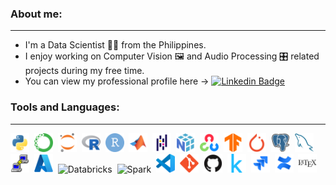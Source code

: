 ### About me: 
---
- I'm a Data Scientist 👨‍🏫 from the Philippines.
- I enjoy working on Computer Vision 🖼️ and Audio Processing 🎛️ related projects during my free time.
- You can view my professional profile here -> [![Linkedin Badge](https://img.shields.io/badge/-linkedin-blue?style=flat&logo=Linkedin&logoColor=white)](https://www.linkedin.com/in/dave-jammin-bacad/)

### Tools and Languages:
---
<div>
  <img src="https://github.com/devicons/devicon/blob/master/icons/python/python-original.svg" title="Python" alt="Python" width="30" height="30"/>&nbsp;
  <img src="https://github.com/devicons/devicon/blob/master/icons/anaconda/anaconda-original.svg" title="Anaconda" alt="Anaconda" width="30" height="30"/>&nbsp;
  <img src="https://github.com/devicons/devicon/blob/master/icons/jupyter/jupyter-original.svg" title="Jupyter" alt="Jupyter" width="30" height="30"/>&nbsp;
  <img src="https://github.com/devicons/devicon/blob/master/icons/r/r-original.svg" title="R" alt="R" width="30" height="30"/>&nbsp;
  <img src="https://github.com/devicons/devicon/blob/master/icons/rstudio/rstudio-original.svg" title="RStudio" alt="RStudio" width="30" height="30"/>&nbsp;
  <img src="https://github.com/devicons/devicon/blob/master/icons/matlab/matlab-original.svg" title="Matlab" alt="Matlab" width="30" height="30"/>&nbsp;
  <img src="https://github.com/devicons/devicon/blob/master/icons/pandas/pandas-original.svg" title="Pandas" alt="Pandas" width="30" height="30"/>&nbsp;
  <img src="https://github.com/devicons/devicon/blob/master/icons/numpy/numpy-original.svg" title="Numpy" alt="Numpy" width="30" height="30"/>&nbsp;
  <img src="https://github.com/devicons/devicon/blob/master/icons/opencv/opencv-original.svg" title="OpenCV" alt="OpenCV" width="30" height="30"/>&nbsp;
  <img src="https://github.com/devicons/devicon/blob/master/icons/tensorflow/tensorflow-original.svg" title="Tensorflow" alt="Tensorflow" width="30" height="30"/>&nbsp;
  <img src="https://github.com/devicons/devicon/blob/master/icons/pytorch/pytorch-original.svg" title="Pytorch" alt="Pytorch" width="30" height="30"/>&nbsp;
  <img src="https://github.com/devicons/devicon/blob/master/icons/postgresql/postgresql-original.svg" title="PostgreSQL" alt="PostgreSQL" width="30" height="30"/>&nbsp;
  <img src="https://github.com/devicons/devicon/blob/master/icons/mysql/mysql-original.svg" title="MySQL" alt="MySQL" width="30" height="30"/>&nbsp;
  <img src="https://github.com/devicons/devicon/blob/master/icons/putty/putty-original.svg" title="Putty" alt="Putty" width="30" height="30"/>&nbsp;
  <img src="https://github.com/devicons/devicon/blob/master/icons/azure/azure-original.svg" title="Azure" alt="Azure" width="30" height="30"/>&nbsp;
  <img src="https://cdn.icon-icons.com/icons2/2699/PNG/512/databricks_logo_icon_170295.png" title="Databricks" alt="Databricks" width="30" height="30"/>&nbsp;
  <img src="https://cdn.icon-icons.com/icons2/2699/PNG/512/apache_spark_logo_icon_170560.png" title="Spark" alt="Spark" width="30" height="30"/>&nbsp;
  <img src="https://github.com/devicons/devicon/blob/master/icons/vscode/vscode-original.svg" title="VSCode" alt="VSCode" width="30" height="30"/>&nbsp;
  <img src="https://github.com/devicons/devicon/blob/master/icons/git/git-original.svg" title="Git" alt="Git" width="30" height="30"/>&nbsp;
  <img src="https://github.com/devicons/devicon/blob/master/icons/github/github-original.svg" title="Github" alt="Github" width="30" height="30"/>&nbsp;
  <img src="https://github.com/devicons/devicon/blob/master/icons/kaggle/kaggle-original.svg" title="Kaggle" alt="Kaggle" width="30" height="30"/>&nbsp;
  <img src="https://github.com/devicons/devicon/blob/master/icons/jira/jira-original.svg" title="Jira" alt="Jira" width="30" height="30"/>&nbsp;
  <img src="https://github.com/devicons/devicon/blob/master/icons/confluence/confluence-original.svg" title="Confluence" alt="Confluence" width="30" height="30"/>&nbsp;
  <img src="https://github.com/devicons/devicon/blob/master/icons/latex/latex-original.svg" title="Latex" alt="Latex" width="30" height="30"/>&nbsp;
</div>
<!--
**djbacad/djbacad** is a ✨ _special_ ✨ repository because its `README.md` (this file) appears on your GitHub profile.

Here are some ideas to get you started:

- 🔭 I’m currently working on ...
- 🌱 I’m currently learning ...
- 👯 I’m looking to collaborate on ...
- 🤔 I’m looking for help with ...
- 💬 Ask me about ...
- 📫 How to reach me: ...
- 😄 Pronouns: ...
- ⚡ Fun fact: ...
-->
